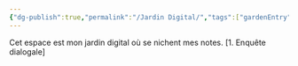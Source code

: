 ```yaml
---
{"dg-publish":true,"permalink":"/Jardin Digital/","tags":["gardenEntry"]}
---
```


Cet espace est mon jardin digital où se nichent mes notes.
[1. Enquête dialogale]
